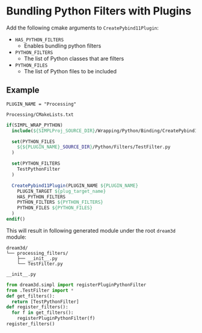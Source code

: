 # Bundling Python Filters with Plugins #

Add the following cmake arguments to `CreatePybind11Plugin`:
- `HAS_PYTHON_FILTERS`
  - Enables bundling python filters
- `PYTHON_FILTERS`
  - The list of Python classes that are filters
- `PYTHON_FILES`
  - The list of Python files to be included

## Example ##

`PLUGIN_NAME = "Processing"`

`Processing/CMakeLists.txt`
```cmake
if(SIMPL_WRAP_PYTHON)
  include(${SIMPLProj_SOURCE_DIR}/Wrapping/Python/Binding/CreatePybind11Module.cmake)

  set(PYTHON_FILES
    ${${PLUGIN_NAME}_SOURCE_DIR}/Python/Filters/TestFilter.py
  )

  set(PYTHON_FILTERS
    TestPythonFilter
  )

  CreatePybind11Plugin(PLUGIN_NAME ${PLUGIN_NAME}
    PLUGIN_TARGET ${plug_target_name}
    HAS_PYTHON_FILTERS
    PYTHON_FILTERS ${PYTHON_FILTERS}
    PYTHON_FILES ${PYTHON_FILES}
  )
endif()
```

This will result in following generated module under the root `dream3d` module:

```
dream3d/
└── processing_filters/
    ├── __init__.py
    └── TestFilter.py
```

`__init__.py`
```python
from dream3d.simpl import registerPluginPythonFilter
from .TestFilter import *
def get_filters():
  return [TestPythonFilter]
def register_filters():
  for f in get_filters():
    registerPluginPythonFilter(f)
register_filters()
```
